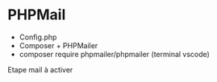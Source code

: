 # PHPMail

- Config.php
- Composer + PHPMailer
- composer require phpmailer/phpmailer (terminal vscode)

Etape mail à activer 

